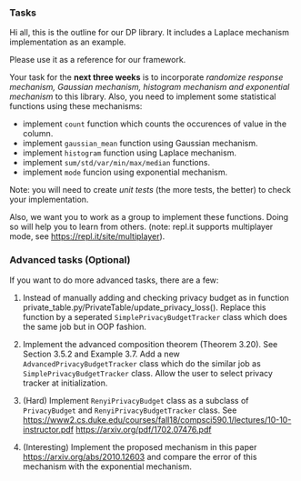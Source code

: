 ### Tasks

Hi all, this is the outline for our DP library. It includes a Laplace mechanism implementation as an example.

Please use it as a reference for our framework.

Your task for the **next three weeks** is to incorporate *randomize response mechanism, Gaussian mechanism, histogram mechanism and exponential mechanism* to this library. Also, you need to implement some statistical functions using these mechanisms:

- implement `count` function which counts the occurences of value in the column.
- implement `gaussian_mean` function using Gaussian mechanism.
- implement `histogram` function using Laplace mechanism.
- implement `sum/std/var/min/max/median` functions.
- implement `mode` funcion using exponential mechanism.

Note: you will need to create *unit tests* (the more tests, the better) to check your implementation.

Also, we want you to work as a group to implement these functions. Doing so will help you to learn from others. (note: repl.it supports multiplayer mode, see https://repl.it/site/multiplayer).


### Advanced tasks (Optional)

If you want to do more advanced tasks, there are a few:

1. Instead of manually adding and checking privacy budget as in function private_table.py/PrivateTable/update_privacy_loss(). Replace this function by a seperated `SimplePrivacyBudgetTracker` class which does the same job but in OOP fashion.

2. Implement the advanced composition theorem (Theorem 3.20). See Section 3.5.2 and Example 3.7. Add a new  
`AdvancedPrivacyBudgetTracker` class which do the similar job as `SimplePrivacyBudgetTracker` class. Allow the user to select privacy tracker at initialization.

3. (Hard) Implement `RenyiPrivacyBudget` class as a subclass of `PrivacyBudget` and `RenyiPrivacyBudgetTracker` class. See https://www2.cs.duke.edu/courses/fall18/compsci590.1/lectures/10-10-instructor.pdf https://arxiv.org/pdf/1702.07476.pdf

4. (Interesting) Implement the proposed mechanism in this paper https://arxiv.org/abs/2010.12603 and compare the error of this mechanism with the exponential mechanism. 
